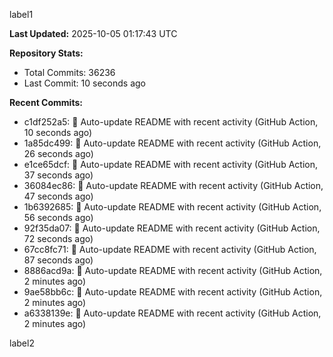 
label1 
<!-- ACTIVITY_START -->
**Last Updated:** 2025-10-05 01:17:43 UTC

**Repository Stats:**
- Total Commits: 36236
- Last Commit: 10 seconds ago

**Recent Commits:**
- c1df252a5: 🤖 Auto-update README with recent activity (GitHub Action, 10 seconds ago)
- 1a85dc499: 🤖 Auto-update README with recent activity (GitHub Action, 26 seconds ago)
- e1ce65dcf: 🤖 Auto-update README with recent activity (GitHub Action, 37 seconds ago)
- 36084ec86: 🤖 Auto-update README with recent activity (GitHub Action, 47 seconds ago)
- 1b6392685: 🤖 Auto-update README with recent activity (GitHub Action, 56 seconds ago)
- 92f35da07: 🤖 Auto-update README with recent activity (GitHub Action, 72 seconds ago)
- 67cc8fc71: 🤖 Auto-update README with recent activity (GitHub Action, 87 seconds ago)
- 8886acd9a: 🤖 Auto-update README with recent activity (GitHub Action, 2 minutes ago)
- 9ae58bb6c: 🤖 Auto-update README with recent activity (GitHub Action, 2 minutes ago)
- a6338139e: 🤖 Auto-update README with recent activity (GitHub Action, 2 minutes ago)
<!-- ACTIVITY_END -->

label2
